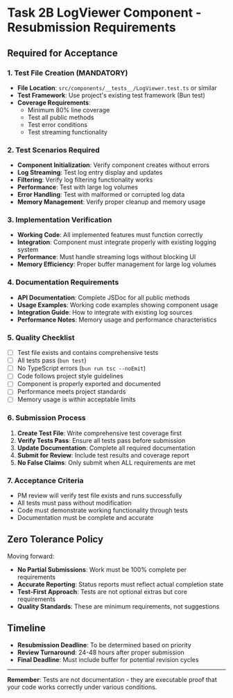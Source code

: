 # Task 2B LogViewer Component - Resubmission Requirements

## Required for Acceptance

### 1. Test File Creation (MANDATORY)
- **File Location**: `src/components/__tests__/LogViewer.test.ts` or similar
- **Test Framework**: Use project's existing test framework (Bun test)
- **Coverage Requirements**: 
  - Minimum 80% line coverage
  - Test all public methods
  - Test error conditions
  - Test streaming functionality

### 2. Test Scenarios Required
- **Component Initialization**: Verify component creates without errors
- **Log Streaming**: Test log entry display and updates
- **Filtering**: Verify log filtering functionality works
- **Performance**: Test with large log volumes
- **Error Handling**: Test with malformed or corrupted log data
- **Memory Management**: Verify proper cleanup and memory usage

### 3. Implementation Verification
- **Working Code**: All implemented features must function correctly
- **Integration**: Component must integrate properly with existing logging system
- **Performance**: Must handle streaming logs without blocking UI
- **Memory Efficiency**: Proper buffer management for large log volumes

### 4. Documentation Requirements
- **API Documentation**: Complete JSDoc for all public methods
- **Usage Examples**: Working code examples showing component usage
- **Integration Guide**: How to integrate with existing log sources
- **Performance Notes**: Memory usage and performance characteristics

### 5. Quality Checklist
- [ ] Test file exists and contains comprehensive tests
- [ ] All tests pass (`bun test`)
- [ ] No TypeScript errors (`bun run tsc --noEmit`)
- [ ] Code follows project style guidelines
- [ ] Component is properly exported and documented
- [ ] Performance meets project standards
- [ ] Memory usage is within acceptable limits

### 6. Submission Process
1. **Create Test File**: Write comprehensive test coverage first
2. **Verify Tests Pass**: Ensure all tests pass before submission
3. **Update Documentation**: Complete all required documentation
4. **Submit for Review**: Include test results and coverage report
5. **No False Claims**: Only submit when ALL requirements are met

### 7. Acceptance Criteria
- PM review will verify test file exists and runs successfully
- All tests must pass without modification
- Code must demonstrate working functionality through tests
- Documentation must be complete and accurate

## Zero Tolerance Policy

Moving forward:
- **No Partial Submissions**: Work must be 100% complete per requirements
- **Accurate Reporting**: Status reports must reflect actual completion state
- **Test-First Approach**: Tests are not optional extras but core requirements
- **Quality Standards**: These are minimum requirements, not suggestions

## Timeline
- **Resubmission Deadline**: To be determined based on priority
- **Review Turnaround**: 24-48 hours after proper submission
- **Final Deadline**: Must include buffer for potential revision cycles

---

**Remember**: Tests are not documentation - they are executable proof that your code works correctly under various conditions.